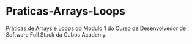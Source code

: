 # Praticas-Arrays-Loops
Práticas de Arrays e Loops do Modulo 1 do Curso de Desenvolvedor de Software Full Stack da Cubos Academy.
